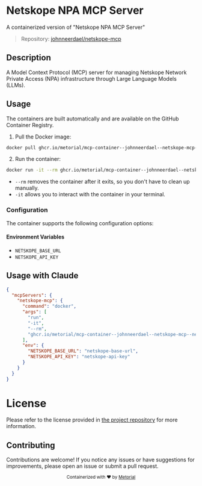 
# Netskope NPA MCP Server

A containerized version of "Netskope NPA MCP Server"

> Repository: [johnneerdael/netskope-mcp](https://github.com/johnneerdael/netskope-mcp)

## Description

A Model Context Protocol (MCP) server for managing Netskope Network Private Access (NPA) infrastructure through Large Language Models (LLMs).


## Usage

The containers are built automatically and are available on the GitHub Container Registry.

1. Pull the Docker image:

```bash
docker pull ghcr.io/metorial/mcp-container--johnneerdael--netskope-mcp--netskope-mcp
```

2. Run the container:

```bash
docker run -it --rm ghcr.io/metorial/mcp-container--johnneerdael--netskope-mcp--netskope-mcp 
```

- `--rm` removes the container after it exits, so you don't have to clean up manually.
- `-it` allows you to interact with the container in your terminal.


### Configuration

The container supports the following configuration options:




#### Environment Variables

- `NETSKOPE_BASE_URL`
- `NETSKOPE_API_KEY`




## Usage with Claude

```json
{
  "mcpServers": {
    "netskope-mcp": {
      "command": "docker",
      "args": [
        "run",
        "-it",
        "--rm",
        "ghcr.io/metorial/mcp-container--johnneerdael--netskope-mcp--netskope-mcp"
      ],
      "env": {
        "NETSKOPE_BASE_URL": "netskope-base-url",
        "NETSKOPE_API_KEY": "netskope-api-key"
      }
    }
  }
}
```

# License

Please refer to the license provided in [the project repository](https://github.com/johnneerdael/netskope-mcp) for more information.

## Contributing

Contributions are welcome! If you notice any issues or have suggestions for improvements, please open an issue or submit a pull request.

<div align="center">
  <sub>Containerized with ❤️ by <a href="https://metorial.com">Metorial</a></sub>
</div>
  